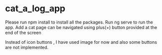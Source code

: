 # cat_a_log_app

Please run npm install to install all the packages.
Run ng serve to run the app.
Add a cat page can be navigated using plus(+) button provided at the end of the screen

Instead of icon buttons , I have used image for now and also some buttons are not implemented.
